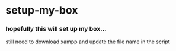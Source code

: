# setup-my-box

### hopefully this will set up my box...

still need to download xampp and update the file name in the script
